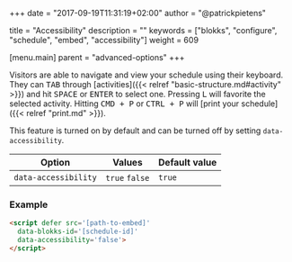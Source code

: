 +++
date            = "2017-09-19T11:31:19+02:00"
author          = "@patrickpietens"

title           = "Accessibility"
description     = ""
keywords        = ["blokks", "configure", "schedule", "embed", "accessibility"]
weight          = 609

[menu.main]
parent          = "advanced-options"
+++

Visitors are able to navigate and view your schedule using their keyboard. They can <kbd>TAB</kbd> through [activities]({{< relref "basic-structure.md#activity" >}}) and hit <kbd>SPACE</kbd> or <kbd>ENTER</kbd> to select one. Pressing <kbd>L</kbd> will favorite the selected activity. Hitting <kbd>CMD + P</kbd> or <kbd>CTRL + P</kbd> will [print your schedule]({{< relref "print.md" >}}). 

This feature is turned on by default and can be turned off by setting `data-accessibility`.

| Option | Values | Default value |
|--------|--------|---------------|
| `data-accessibility` | `true` `false` | `true` |

### Example

```html
<script	defer src='[path-to-embed]'
  data-blokks-id='[schedule-id]'
  data-accessibility='false'>
</script>
```

